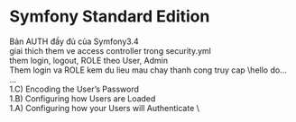 Symfony Standard Edition
========================
Bản AUTH đầy đủ của Symfony3.4 \
giai thich them ve access controller trong security.yml \
them login, logout, ROLE theo User, Admin \
Them login va ROLE kem du lieu mau chay thanh cong truy cap \hello do… … \
1.C) Encoding the User’s Password \
1.B) Configuring how Users are Loaded \
1.A) Configuring how your Users will Authenticate \